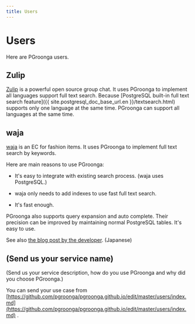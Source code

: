 ```yaml
---
title: Users
---
```


# Users

Here are PGroonga users.

## Zulip

[Zulip](https://zulip.org/) is a powerful open source group chat. It uses PGroonga to implement all languages support full text search. Because [PostgreSQL built-in full text search feature]({{ site.postgresql_doc_base_url.en }}/textsearch.html) supports only one language at the same time. PGroonga can support all languages at the same time.

## waja

[waja](https://www.waja.co.jp/) is an EC for fashion items. It uses PGroonga to implement full text search by keywords.

Here are main reasons to use PGroonga:

  * It's easy to integrate with existing search process. (waja uses PostgreSQL.)

  * waja only needs to add indexes to use fast full text search.

  * It's fast enough.

PGroonga also supports query expansion and auto complete. Their precision can be  improved by maintaining normal PostgreSQL tables. It's easy to use.

See also [the blog post by the developer](https://www.waja.co.jp/corp/6359). (Japanese)

## (Send us your service name)

(Send us your service description, how do you use PGroonga and why did you choose PGroonga.)

You can send your use case from [https://github.com/pgroonga/pgroonga.github.io/edit/master/users/index.md](https://github.com/pgroonga/pgroonga.github.io/edit/master/users/index.md) .
